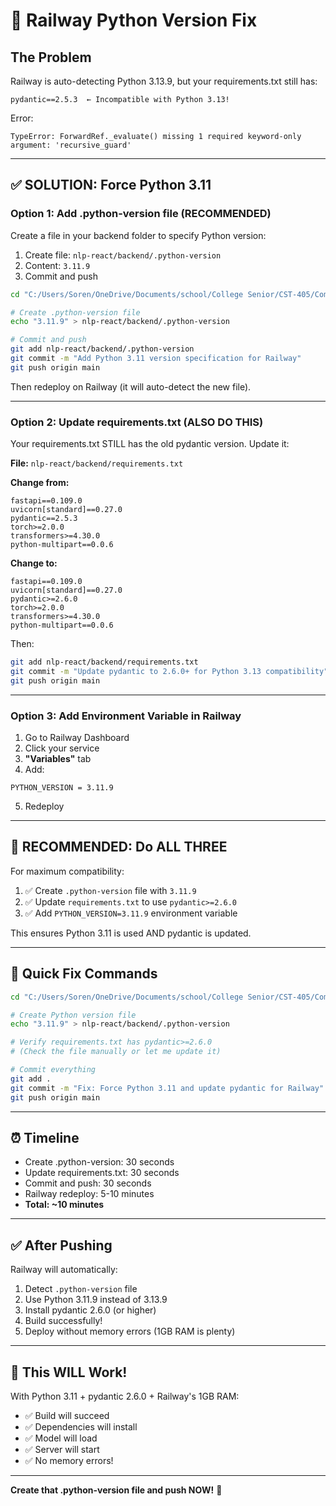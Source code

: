 # 🚂 Railway Python Version Fix

## The Problem

Railway is auto-detecting Python 3.13.9, but your requirements.txt still has:
```
pydantic==2.5.3  ← Incompatible with Python 3.13!
```

Error:
```
TypeError: ForwardRef._evaluate() missing 1 required keyword-only argument: 'recursive_guard'
```

---

## ✅ SOLUTION: Force Python 3.11

### Option 1: Add .python-version file (RECOMMENDED)

Create a file in your backend folder to specify Python version:

1. Create file: `nlp-react/backend/.python-version`
2. Content: `3.11.9`
3. Commit and push

```bash
cd "C:/Users/Soren/OneDrive/Documents/school/College Senior/CST-405/Compiler/CST-435-Group/NLP"

# Create .python-version file
echo "3.11.9" > nlp-react/backend/.python-version

# Commit and push
git add nlp-react/backend/.python-version
git commit -m "Add Python 3.11 version specification for Railway"
git push origin main
```

Then redeploy on Railway (it will auto-detect the new file).

---

### Option 2: Update requirements.txt (ALSO DO THIS)

Your requirements.txt STILL has the old pydantic version. Update it:

**File:** `nlp-react/backend/requirements.txt`

**Change from:**
```
fastapi==0.109.0
uvicorn[standard]==0.27.0
pydantic==2.5.3
torch>=2.0.0
transformers>=4.30.0
python-multipart==0.0.6
```

**Change to:**
```
fastapi==0.109.0
uvicorn[standard]==0.27.0
pydantic>=2.6.0
torch>=2.0.0
transformers>=4.30.0
python-multipart==0.0.6
```

Then:
```bash
git add nlp-react/backend/requirements.txt
git commit -m "Update pydantic to 2.6.0+ for Python 3.13 compatibility"
git push origin main
```

---

### Option 3: Add Environment Variable in Railway

1. Go to Railway Dashboard
2. Click your service
3. **"Variables"** tab
4. Add:
```
PYTHON_VERSION = 3.11.9
```
5. Redeploy

---

## 🎯 RECOMMENDED: Do ALL THREE

For maximum compatibility:

1. ✅ Create `.python-version` file with `3.11.9`
2. ✅ Update `requirements.txt` to use `pydantic>=2.6.0`
3. ✅ Add `PYTHON_VERSION=3.11.9` environment variable

This ensures Python 3.11 is used AND pydantic is updated.

---

## 📝 Quick Fix Commands

```bash
cd "C:/Users/Soren/OneDrive/Documents/school/College Senior/CST-405/Compiler/CST-435-Group/NLP"

# Create Python version file
echo "3.11.9" > nlp-react/backend/.python-version

# Verify requirements.txt has pydantic>=2.6.0
# (Check the file manually or let me update it)

# Commit everything
git add .
git commit -m "Fix: Force Python 3.11 and update pydantic for Railway"
git push origin main
```

---

## ⏰ Timeline

- Create .python-version: 30 seconds
- Update requirements.txt: 30 seconds
- Commit and push: 30 seconds
- Railway redeploy: 5-10 minutes
- **Total: ~10 minutes**

---

## ✅ After Pushing

Railway will automatically:
1. Detect `.python-version` file
2. Use Python 3.11.9 instead of 3.13.9
3. Install pydantic 2.6.0 (or higher)
4. Build successfully!
5. Deploy without memory errors (1GB RAM is plenty)

---

## 🎉 This WILL Work!

With Python 3.11 + pydantic 2.6.0 + Railway's 1GB RAM:
- ✅ Build will succeed
- ✅ Dependencies will install
- ✅ Model will load
- ✅ Server will start
- ✅ No memory errors!

---

**Create that .python-version file and push NOW!** 🚀

